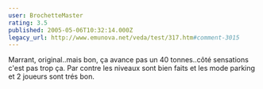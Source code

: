 ```yaml
---
user: BrochetteMaster
rating: 3.5
published: 2005-05-06T10:32:14.000Z
legacy_url: http://www.emunova.net/veda/test/317.htm#comment-3015
---
```

Marrant, original..mais bon, ça avance pas un 40 tonnes..côté sensations c'est pas trop ça.
Par contre les niveaux sont bien faits et les mode parking et 2 joueurs sont trés bon.